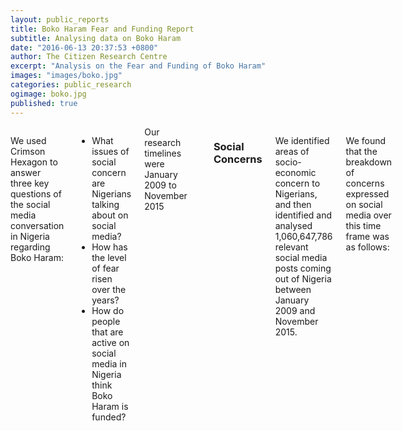 ```yaml
---
layout: public_reports
title: Boko Haram Fear and Funding Report
subtitle: Analysing data on Boko Haram
date: "2016-06-13 20:37:53 +0800"
author: The Citizen Research Centre
excerpt: "Analysis on the Fear and Funding of Boko Haram"
images: "images/boko.jpg"
categories: public_research
ogimage: boko.jpg
published: true
---
```

<div class="row">
	<div class='medium-2 large-2 columns'>
		<div class='spacing'></div>
	</div>
<div class='medium-8 large-8 columns'>
<p>We used Crimson Hexagon to answer three key questions of the social media conversation in Nigeria regarding Boko Haram:</li>
<ul><li>What issues of social concern are Nigerians talking about on social media?</li>
<li>How has the level of fear risen over the years?</li>
<li>How do people that are active on social media in Nigeria think Boko Haram is funded?</li>
</ul>
Our research timelines were January 2009 to November 2015</p>

<h3>Social Concerns</h3>
<p>We identified areas of socio-economic concern to Nigerians, and then identified and analysed 1,060,647,786 relevant social media posts coming out of Nigeria between January 2009 and November 2015.

We found that the breakdown of concerns expressed on social media over this time frame was as follows:</p>

<div id="concerns" style="min-width: 310px; height: 400px; margin: 0 auto"></div>

<div id="concerns_increase" style="min-width: 310px; height: 400px; margin: 0 auto"></div>


<h3>The Rise of Fear</h3>
<p>In looking at ‘Threat’ more closely, we found dramatic change over time. Threat here refers to threat to life or property – largely as a result of (but not limited to) Boko Haram activity.

In the years preceding Bok Haram’s increased level of activity (July 2010 to December 2013), we found Threat levels to be low to the point of insignificance. Throughout the period below, Threat comprised less than 1% of the total conversation on social media in Nigeria:</p>

<div id="before_concerns" style="min-width: 310px; height: 400px; margin: 0 auto"></div>

<p>Once Boko Haram became more active, this level increased dramatically. The graph below shows how Threat, between January 2014 and October 2015, grew to comprise fully 22% of the total Nigerian social media conversation on topics of socio-economic/ social interest. This is by far the greatest single contributor to the national conversation around socio economic issues in this timeframe.  Of interest too, is how education as a concern grew from 8 to 13% of the conversation over this time frame. </p>

<div id="after_concerns" style="min-width: 310px; height: 400px; margin: 0 auto"></div>

<div id="concerns_increase_14_15" style="min-width: 310px; height: 400px; margin: 0 auto"></div>

<h3>Funding of Boko Haram</h3>
<p>Turning our attention to Funding of Boko Haram, we identified 47 205 English posts emanating from Nigeria relating to the funding of Boko Haram over the time frame.  In social media data terms this is a small data set, but still represents, of course, 47 205 individual pieces of  data. In alanalsyi9ng this data set we found the following – given that ‘wealthy Nigerians’ inevitably refers to men of power, fully <strong>54% of all Nigerian social media opinion points the finger at various levels of government or official power.</strong></p>

<div id="funders" style="min-width: 310px; height: 400px; margin: 0 auto"></div>

<img alt="" src="{{site.url}}/images/blog-images/funding2011.jpg" />
</div>
<div class='medium-2 large-2 columns'>
	<div class='spacing'></div>
	</div>
</div>


<script>
$(function() {
  $('#concerns').highcharts({
    chart: {
      type: 'column'
    },
    title: {
      text: 'Social Media Concerns'
    },
    subtitle: {
      text: 'Source: Crimson Hexagon'
    },
    xAxis: {
      categories: [
        'Conversation Areas'

      ],
      crosshair: true
    },
    yAxis: {
      min: 0,
      title: {
        text: 'Percentage of Conversation'
      }
    },
    tooltip: {
      headerFormat: '<span style="font-size:10px">{point.key}</span><table>',
      pointFormat: '<tr><td style="color:{series.color};padding:0">{series.name}: </td>' +
        '<td style="padding:0"><b>{point.y:.1f} %</b></td></tr>',
      footerFormat: '</table>',
      shared: false,
      useHTML: true
    },
    plotOptions: {
      column: {
        pointPadding: 0.2,
        borderWidth: 0
      }
    },
    series: [{
      name: 'Education',
      data: [8]

    }, {
      name: 'Threat',
      data: [11]

    },
    {
      name: 'Water',
      data: [13]

    },
    {
      name: 'Poverty/Money',
      data: [10]

    },
    {
      name: 'Addiction',
      data: [18]

    },
     {
      name: 'Fuel (Petrol, Diesel, Gas)',
      data: [18]

    },
     {
      name: 'Electricity',
      data: [3]

    },
     {
      name: 'Communication',
      data: [6]

    },
     {
      name: 'Corruption',
      data: [1]

    },
     {
      name: 'Government',
      data: [2]

    },
     {
      name: 'Employment',
      data: [4]

    },
     {
      name: 'Ebola',
      data: [8]

    },]
  });
});

</script>
<script>
$(function() {
  $('#funders').highcharts({
    chart: {
      type: 'column'
    },
    title: {
      text: 'Public Belief On Who Is Funding Boko Haram'
    },
    subtitle: {
      text: 'Source: Crimson Hexagon'
    },
    xAxis: {
      categories: [
        'Funders'

      ],
      crosshair: true
    },
    yAxis: {
      min: 0,
      title: {
        text: 'Percentage of Conversation'
      }
    },
    tooltip: {
      headerFormat: '<span style="font-size:10px">{point.key}</span><table>',
      pointFormat: '<tr><td style="color:{series.color};padding:0">{series.name}: </td>' +
        '<td style="padding:0"><b>{point.y:.1f} %</b></td></tr>',
      footerFormat: '</table>',
      shared: false,
      useHTML: true
    },
    plotOptions: {
      column: {
        pointPadding: 0.2,
        borderWidth: 0
      }
    },
    series: [{
      name: 'Wealthy Nigerians',
      data: [8]

    }, {
      name: 'Nigerian Government',
      data: [30]

    },
    {
      name: 'Borno State Leaders (Elrufai)',
      data: [16]

    },
    {
      name: 'Banks and Prisons',
      data: [14]

    },
    {
      name: 'Oil',
      data: [9]

    },
     {
      name: 'Kidnapping',
      data: [7]

    },
     {
      name: 'The West',
      data: [9]

    },
     {
      name: 'Other Terror Groups',
      data: [8]

    }]
  });
});

</script>
<script>
$(function() {
  $('#before_concerns').highcharts({
    chart: {
      type: 'column'
    },
    title: {
      text: 'Social Media Concerns before Boko Haram Threat (July 2010 - December 2013)'
    },
    subtitle: {
      text: 'Source: Crimson Hexagon'
    },
    xAxis: {
      categories: [
        'Conversation Areas'

      ],
      crosshair: true
    },
    yAxis: {
      min: 0,
      title: {
        text: 'Percentage of Conversation'
      }
    },
    tooltip: {
      headerFormat: '<span style="font-size:10px">{point.key}</span><table>',
      pointFormat: '<tr><td style="color:{series.color};padding:0">{series.name}: </td>' +
        '<td style="padding:0"><b>{point.y:.1f} %</b></td></tr>',
      footerFormat: '</table>',
      shared: false,
      useHTML: true
    },
    plotOptions: {
      column: {
        pointPadding: 0.2,
        borderWidth: 0
      }
    },
    series: [{
      name: 'Education',
      data: [3]

    }, {
      name: 'Threat',
      data: [1]

    },
    {
      name: 'Water',
      data: [20]

    },
    {
      name: 'Poverty/Money',
      data: [13]

    },
    {
      name: 'Addiction',
      data: [25]

    },
     {
      name: 'Fuel (Petrol, Diesel, Gas)',
      data: [20]

    },
     {
      name: 'Electricity',
      data: [3]

    },
     {
      name: 'Communication',
      data: [8]

    },
     {
      name: 'Corruption',
      data: [1]

    },
     {
      name: 'Government',
      data: [1]

    },
     {
      name: 'Employment',
      data: [3]

    },
     {
      name: 'Ebola',
      data: [2]

    },]
  });
});

</script>

<script>
$(function() {
  $('#after_concerns').highcharts({
    chart: {
      type: 'column'
    },
    title: {
      text: 'Social Media Concerns (January 2014 - October 2015)'
    },
    subtitle: {
      text: 'Source: Crimson Hexagon'
    },
    xAxis: {
      categories: [
        'Conversation Areas'

      ],
      crosshair: true
    },
    yAxis: {
      min: 0,
      title: {
        text: 'Percentage of Conversation'
      }
    },
    tooltip: {
      headerFormat: '<span style="font-size:10px">{point.key}</span><table>',
      pointFormat: '<tr><td style="color:{series.color};padding:0">{series.name}: </td>' +
        '<td style="padding:0"><b>{point.y:.1f} %</b></td></tr>',
      footerFormat: '</table>',
      shared: false,
      useHTML: true
    },
    plotOptions: {
      column: {
        pointPadding: 0.2,
        borderWidth: 0
      }
    },
    series: [{
      name: 'Education',
      data: [13]

    }, {
      name: 'Threat',
      data: [22]

    },
    {
      name: 'Water',
      data: [6]

    },
    {
      name: 'Poverty/Money',
      data: [8]

    },
    {
      name: 'Addiction',
      data: [10]

    },
     {
      name: 'Fuel (Petrol, Diesel, Gas)',
      data: [15]

    },
     {
      name: 'Electricity',
      data: [2]

    },
     {
      name: 'Communication',
      data: [3]

    },
     {
      name: 'Corruption',
      data: [1]

    },
     {
      name: 'Government',
      data: [2]

    },
     {
      name: 'Employment',
      data: [4]

    },
     {
      name: 'Ebola',
      data: [14]

    },]
  });
});

</script>
<script>
$(function() {
  $('#concerns_increase').highcharts({
    chart: {
      type: 'column'
    },
    title: {
      text: 'Change in Conversation Concerns from 2009-2015'
    },
    subtitle: {
      text: 'Source: Crimson Hexagon'
    },
    xAxis: {
      categories: [
        'Conversation Areas'

      ],
      crosshair: true
    },
    yAxis: {
      title: {
        text: 'Percentage Change in Conversation Area'
      }
    },
    tooltip: {
      headerFormat: '<span style="font-size:10px">{point.key}</span><table>',
      pointFormat: '<tr><td style="color:{series.color};padding:0">{series.name}: </td>' +
        '<td style="padding:0"><b>{point.y:.1f} %</b></td></tr>',
      footerFormat: '</table>',
      shared: false,
      useHTML: true
    },
    plotOptions: {
      column: {
        pointPadding: 0.2,
        borderWidth: 0
      }
    },
    series: [{
      name: 'Education',
      data: [24]

    }, {
      name: 'Threat',
      data: [47]

    },
    {
      name: 'Water',
      data: [-18]

    },
    {
      name: 'Poverty/Money',
      data: [-11]

    },
    {
      name: 'Addiction',
      data: [-23]

    },
     {
      name: 'Fuel (Petrol, Diesel, Gas)',
      data: [-4]

    },
     {
      name: 'Electricity',
      data: [-2]

    },
     {
      name: 'Communication',
      data: [-15]

    },
     {
      name: 'Corruption',
      data: [2]

    },
     {
      name: 'Government',
      data: [2]

    },
     {
      name: 'Employment',
      data: [4]

    },
     {
      name: 'Ebola',
      data: [25]

    },]
  });
});

</script>
<script>
$(function() {
  $('#concerns_increase_14_15').highcharts({
    chart: {
      type: 'column'
    },
    title: {
      text: 'Change in Conversation Concerns (January 2014 - October 2015)'
    },
    subtitle: {
      text: 'Source: Crimson Hexagon'
    },
    xAxis: {
      categories: [
        'Conversation Areas'

      ],
      crosshair: true
    },
    yAxis: {
      title: {
        text: 'Percentage Change in Conversation Area'
      }
    },
    tooltip: {
      headerFormat: '<span style="font-size:10px">{point.key}</span><table>',
      pointFormat: '<tr><td style="color:{series.color};padding:0">{series.name}: </td>' +
        '<td style="padding:0"><b>{point.y:.1f} %</b></td></tr>',
      footerFormat: '</table>',
      shared: false,
      useHTML: true
    },
    plotOptions: {
      column: {
        pointPadding: 0.2,
        borderWidth: 0
      }
    },
    series: [{
      name: 'Education',
      data: [11]

    }, {
      name: 'Threat',
      data: [31]

    },
    {
      name: 'Water',
      data: [-11]

    },
    {
      name: 'Poverty/Money',
      data: [-6]

    },
    {
      name: 'Addiction',
      data: [-13]

    },
     {
      name: 'Fuel (Petrol, Diesel, Gas)',
      data: [-10]

    },
     {
      name: 'Electricity',
      data: [-2]

    },
     {
      name: 'Communication',
      data: [-5]

    },
     {
      name: 'Corruption',
      data: [0]

    },
     {
      name: 'Government',
      data: [5]

    },
     {
      name: 'Employment',
      data: [-3]

    },
     {
      name: 'Ebola',
      data: [2]

    },]
  });
});

</script>
